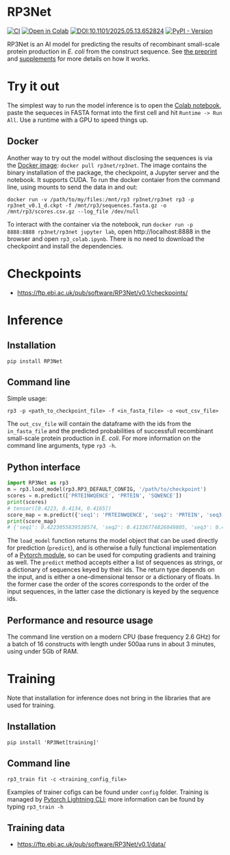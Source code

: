 # RP3Net

[![CI](https://github.com/RP3Net/RP3Net/actions/workflows/python-app.yml/badge.svg)](https://github.com/RP3Net/RP3Net/actions/workflows/python-app.yml)
[![Open in Colab](https://colab.research.google.com/assets/colab-badge.svg)](https://colab.research.google.com/github/RP3Net/RP3Net/blob/main/rp3_colab.ipynb)
[![DOI:10.1101/2025.05.13.652824](http://img.shields.io/badge/DOI-10.1101/2021.01.08.425840-B31B1B.svg)](https://doi.org/10.1101/2025.05.13.652824)
[![PyPI - Version](https://img.shields.io/pypi/v/RP3Net)](https://pypi.org/project/RP3Net/)

RP3Net is an AI model for predicting the results of recombinant small-scale protein production in _E. coli_ from the construct sequence. See [the preprint](https://www.biorxiv.org/content/10.1101/2025.05.13.652824v1) and [supplements](https://ftp.ebi.ac.uk/pub/software/RP3Net/) for more details on how it works.

# Try it out
The simplest way to run the model inference is to open the [Colab notebook](https://colab.research.google.com/github/RP3Net/RP3Net/blob/main/rp3_colab.ipynb), paste the sequeces in FASTA format into the first cell and hit `Runtime -> Run All`. Use a runtime with a GPU to speed things up.

## Docker
Another way to try out the model without disclosing the sequences is via the [Docker image](https://hub.docker.com/r/rp3net/rp3net): `docker pull rp3net/rp3net`. The image contains the binary installation of the package, the checkpoint, a Jupyter server and the notebook. It supports CUDA. To run the docker contaier from the command line, using mounts to send the data in and out:
```
docker run -v /path/to/my/files:/mnt/rp3 rp3net/rp3net rp3 -p rp3net_v0.1_d.ckpt -f /mnt/rp3/sequences.fasta.gz -o /mnt/rp3/scores.csv.gz --log_file /dev/null
```
To interact with the container via the notebook, run `docker run -p 8888:8888 rp3net/rp3net jupyter lab`, open http://localhost:8888 in the browser and open `rp3_colab.ipynb`. There is no need to download the checkpoint and install the dependencies.

# Checkpoints
* https://ftp.ebi.ac.uk/pub/software/RP3Net/v0.1/checkpoints/

# Inference
## Installation
```
pip install RP3Net
```

## Command line
Simple usage:
```
rp3 -p <path_to_checkpoint_file> -f <in_fasta_file> -o <out_csv_file>
```
The `out_csv_file` will contain the dataframe with the ids from the `in_fasta_file` and the predicted probabilities of successfull recombinant small-scale protein production in _E. coli_.
For more information on the command line arguments, type `rp3 -h`.

## Python interface
```python
import RP3Net as rp3
m = rp3.load_model(rp3.RP3_DEFAULT_CONFIG, '/path/to/checkpoint')
scores = m.predict(['PRTEINWQENCE', 'PRTEIN', 'SQWENCE'])
print(scores)
# tensor([0.4223, 0.4134, 0.4165])
score_map = m.predict({'seq1': 'PRTEINWQENCE', 'seq2': 'PRTEIN', 'seq3': 'SQWENCE'})
print(score_map)
# {'seq1': 0.4223055839538574, 'seq2': 0.41336774826049805, 'seq3': 0.4165498912334442}
```

The `load_model` function returns the model object that can be used directly for prediction (`predict`), and is otherwise a fully functional implementation of a [Pytorch module](https://pytorch.org/docs/stable/generated/torch.nn.Module.html), so can be used for computing gradients and training as well. The `predict` method accepts either a list of sequences as strings, or a dictionary of sequences keyed by their ids. The return type depends on the input, and is either a one-dimensional tensor or a dictionary of floats. In the former case the order of the scores corresponds to the order of the input sequences, in the latter case the dictionary is keyed by the sequence ids.

## Performance and resource usage
The command line verstion on a modern CPU (base frequency 2.6 GHz) for a batch of 16 constructs with length under 500aa runs in about 3 minutes, using under 5Gb of RAM.

# Training
Note that installation for inference does not bring in the libraries that are used for training.

## Installation
```
pip install 'RP3Net[training]'
```

## Command line
```
rp3_train fit -c <training_config_file>
```
Examples of trainer cofigs can be found under `config` folder. Training is managed by [Pytorch Lightning CLI](https://lightning.ai/docs/pytorch/stable/cli/lightning_cli.html); more information can be found by typing `rp3_train -h`

## Training data
* https://ftp.ebi.ac.uk/pub/software/RP3Net/v0.1/data/
